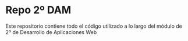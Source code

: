 
# Repo 2º DAM

Este repositorio contiene todo el código utilizado a lo largo del módulo de 2º de Desarrollo de Aplicaciones Web
